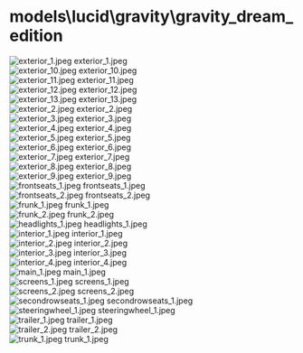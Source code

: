 <h1>models\lucid\gravity\gravity_dream_edition</h1>
<div class="container text-center">
<div class="row">
<div class="col col-lg-2 col-6">
<img src="https://media.evkx.net/multimedia/models/lucid/gravity/gravity_dream_edition/exterior_1_xst.jpeg" class="img-thumbnail" alt="exterior_1.jpeg">
exterior_1.jpeg
</div>
<div class="col col-lg-2 col-6">
<img src="https://media.evkx.net/multimedia/models/lucid/gravity/gravity_dream_edition/exterior_10_xst.jpeg" class="img-thumbnail" alt="exterior_10.jpeg">
exterior_10.jpeg
</div>
<div class="col col-lg-2 col-6">
<img src="https://media.evkx.net/multimedia/models/lucid/gravity/gravity_dream_edition/exterior_11_xst.jpeg" class="img-thumbnail" alt="exterior_11.jpeg">
exterior_11.jpeg
</div>
<div class="col col-lg-2 col-6">
<img src="https://media.evkx.net/multimedia/models/lucid/gravity/gravity_dream_edition/exterior_12_xst.jpeg" class="img-thumbnail" alt="exterior_12.jpeg">
exterior_12.jpeg
</div>
<div class="col col-lg-2 col-6">
<img src="https://media.evkx.net/multimedia/models/lucid/gravity/gravity_dream_edition/exterior_13_xst.jpeg" class="img-thumbnail" alt="exterior_13.jpeg">
exterior_13.jpeg
</div>
<div class="col col-lg-2 col-6">
<img src="https://media.evkx.net/multimedia/models/lucid/gravity/gravity_dream_edition/exterior_2_xst.jpeg" class="img-thumbnail" alt="exterior_2.jpeg">
exterior_2.jpeg
</div>
<div class="col col-lg-2 col-6">
<img src="https://media.evkx.net/multimedia/models/lucid/gravity/gravity_dream_edition/exterior_3_xst.jpeg" class="img-thumbnail" alt="exterior_3.jpeg">
exterior_3.jpeg
</div>
<div class="col col-lg-2 col-6">
<img src="https://media.evkx.net/multimedia/models/lucid/gravity/gravity_dream_edition/exterior_4_xst.jpeg" class="img-thumbnail" alt="exterior_4.jpeg">
exterior_4.jpeg
</div>
<div class="col col-lg-2 col-6">
<img src="https://media.evkx.net/multimedia/models/lucid/gravity/gravity_dream_edition/exterior_5_xst.jpeg" class="img-thumbnail" alt="exterior_5.jpeg">
exterior_5.jpeg
</div>
<div class="col col-lg-2 col-6">
<img src="https://media.evkx.net/multimedia/models/lucid/gravity/gravity_dream_edition/exterior_6_xst.jpeg" class="img-thumbnail" alt="exterior_6.jpeg">
exterior_6.jpeg
</div>
<div class="col col-lg-2 col-6">
<img src="https://media.evkx.net/multimedia/models/lucid/gravity/gravity_dream_edition/exterior_7_xst.jpeg" class="img-thumbnail" alt="exterior_7.jpeg">
exterior_7.jpeg
</div>
<div class="col col-lg-2 col-6">
<img src="https://media.evkx.net/multimedia/models/lucid/gravity/gravity_dream_edition/exterior_8_xst.jpeg" class="img-thumbnail" alt="exterior_8.jpeg">
exterior_8.jpeg
</div>
<div class="col col-lg-2 col-6">
<img src="https://media.evkx.net/multimedia/models/lucid/gravity/gravity_dream_edition/exterior_9_xst.jpeg" class="img-thumbnail" alt="exterior_9.jpeg">
exterior_9.jpeg
</div>
<div class="col col-lg-2 col-6">
<img src="https://media.evkx.net/multimedia/models/lucid/gravity/gravity_dream_edition/frontseats_1_xst.jpeg" class="img-thumbnail" alt="frontseats_1.jpeg">
frontseats_1.jpeg
</div>
<div class="col col-lg-2 col-6">
<img src="https://media.evkx.net/multimedia/models/lucid/gravity/gravity_dream_edition/frontseats_2_xst.jpeg" class="img-thumbnail" alt="frontseats_2.jpeg">
frontseats_2.jpeg
</div>
<div class="col col-lg-2 col-6">
<img src="https://media.evkx.net/multimedia/models/lucid/gravity/gravity_dream_edition/frunk_1_xst.jpeg" class="img-thumbnail" alt="frunk_1.jpeg">
frunk_1.jpeg
</div>
<div class="col col-lg-2 col-6">
<img src="https://media.evkx.net/multimedia/models/lucid/gravity/gravity_dream_edition/frunk_2_xst.jpeg" class="img-thumbnail" alt="frunk_2.jpeg">
frunk_2.jpeg
</div>
<div class="col col-lg-2 col-6">
<img src="https://media.evkx.net/multimedia/models/lucid/gravity/gravity_dream_edition/headlights_1_xst.jpeg" class="img-thumbnail" alt="headlights_1.jpeg">
headlights_1.jpeg
</div>
<div class="col col-lg-2 col-6">
<img src="https://media.evkx.net/multimedia/models/lucid/gravity/gravity_dream_edition/interior_1_xst.jpeg" class="img-thumbnail" alt="interior_1.jpeg">
interior_1.jpeg
</div>
<div class="col col-lg-2 col-6">
<img src="https://media.evkx.net/multimedia/models/lucid/gravity/gravity_dream_edition/interior_2_xst.jpeg" class="img-thumbnail" alt="interior_2.jpeg">
interior_2.jpeg
</div>
<div class="col col-lg-2 col-6">
<img src="https://media.evkx.net/multimedia/models/lucid/gravity/gravity_dream_edition/interior_3_xst.jpeg" class="img-thumbnail" alt="interior_3.jpeg">
interior_3.jpeg
</div>
<div class="col col-lg-2 col-6">
<img src="https://media.evkx.net/multimedia/models/lucid/gravity/gravity_dream_edition/interior_4_xst.jpeg" class="img-thumbnail" alt="interior_4.jpeg">
interior_4.jpeg
</div>
<div class="col col-lg-2 col-6">
<img src="https://media.evkx.net/multimedia/models/lucid/gravity/gravity_dream_edition/main_1_xst.jpeg" class="img-thumbnail" alt="main_1.jpeg">
main_1.jpeg
</div>
<div class="col col-lg-2 col-6">
<img src="https://media.evkx.net/multimedia/models/lucid/gravity/gravity_dream_edition/screens_1_xst.jpeg" class="img-thumbnail" alt="screens_1.jpeg">
screens_1.jpeg
</div>
<div class="col col-lg-2 col-6">
<img src="https://media.evkx.net/multimedia/models/lucid/gravity/gravity_dream_edition/screens_2_xst.jpeg" class="img-thumbnail" alt="screens_2.jpeg">
screens_2.jpeg
</div>
<div class="col col-lg-2 col-6">
<img src="https://media.evkx.net/multimedia/models/lucid/gravity/gravity_dream_edition/secondrowseats_1_xst.jpeg" class="img-thumbnail" alt="secondrowseats_1.jpeg">
secondrowseats_1.jpeg
</div>
<div class="col col-lg-2 col-6">
<img src="https://media.evkx.net/multimedia/models/lucid/gravity/gravity_dream_edition/steeringwheel_1_xst.jpeg" class="img-thumbnail" alt="steeringwheel_1.jpeg">
steeringwheel_1.jpeg
</div>
<div class="col col-lg-2 col-6">
<img src="https://media.evkx.net/multimedia/models/lucid/gravity/gravity_dream_edition/trailer_1_xst.jpeg" class="img-thumbnail" alt="trailer_1.jpeg">
trailer_1.jpeg
</div>
<div class="col col-lg-2 col-6">
<img src="https://media.evkx.net/multimedia/models/lucid/gravity/gravity_dream_edition/trailer_2_xst.jpeg" class="img-thumbnail" alt="trailer_2.jpeg">
trailer_2.jpeg
</div>
<div class="col col-lg-2 col-6">
<img src="https://media.evkx.net/multimedia/models/lucid/gravity/gravity_dream_edition/trunk_1_xst.jpeg" class="img-thumbnail" alt="trunk_1.jpeg">
trunk_1.jpeg
</div>
</div>
</div>
